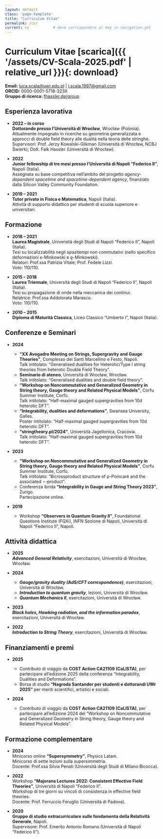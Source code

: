 ```yaml
---
layout: default
class: 'page-template'
title: "Curriculum Vitae"
permalink: /cv/
current: cv           # deve corrispondere al key in navigation.yml
---
```


# Curriculum Vitae [scarica]({{ '/assets/CV-Scala-2025.pdf' | relative_url }}){: download}

**Email:** luca.scala@uwr.edu.pl | l.scala.1997@gmail.com  
**ORCID:** 0000-0001-5718-323X  
**Gruppo di ricerca:** [fhassler.de/group](https://www.fhassler.de/group)  

## Esperienza lavorativa

- **2022 – in corso**  
  **Dottorando presso l’Università di Wrocław**, Wrocław (Polonia).  
  Attualmente impegnato in ricerche su geometria generalizzata e approcci di double field theory alle dualità nella teoria delle stringhe.  
  Supervisori: Prof. Jerzy Kowalski-Glikman (Università di Wrocław, NCBJ Świerk); Dott. Falk Hassler (Università di Wrocław).

- **2022**  
  **Junior fellowship di tre mesi presso l’Università di Napoli “Federico II”**, Napoli (Italia).  
  Assegnata su base competitiva nell’ambito del progetto _agency-dependent spacetime and spacetime-dependent agency_, finanziato dalla Silicon Valley Community Foundation.

- **2019 – 2021**  
  **Tutor privato in Fisica e Matematica**, Napoli (Italia).  
  Attività di supporto didattico per studenti di scuola superiore e universitari.

## Formazione

- **2018 – 2021**  
  **Laurea Magistrale**, Università degli Studi di Napoli “Federico II”, Napoli (Italia).  
  Tesi su localizzabilità negli spazitempi non commutativi (nello specifico deformazioni κ-Minkowski e ϱ-Minkowski).  
  Relatori: Prof.ssa Patrizia Vitale; Prof. Fedele Lizzi.  
  Voto: 110/110.

- **2015 – 2018**  
  **Laurea Triennale**, Università degli Studi di Napoli “Federico II”, Napoli (Italia).  
  Tesi su propagazione di onde nella meccanica dei continui.  
  Relatrice: Prof.ssa Addolorata Marasco.  
  Voto: 110/110.

- **2010 – 2015**  
  **Diploma di Maturità Classica**, Liceo Classico “Umberto I”, Napoli (Italia).

## Conferenze e Seminari

- **2024**  
  - **“XX Avogadro Meeting on Strings, Supergravity and Gauge Theories”**, Complesso dei Santi Marcellino e Festo, Napoli.  
    Talk intitolato: “Generalised dualities for Heterotic/Type I string theories from heterotic Double Field Theory”.  
  - **Seminario di ateneo**, Università di Wrocław, Wrocław.  
    Talk intitolato: “Generalised dualities and double field theory”.  
  - **“Workshop on Noncommutative and Generalized Geometry in String theory, Gauge theory and Related Physical Models”**, Corfu Summer Institute, Corfù.  
    Talk intitolato: “Half-maximal gauged supergravities from 10d heterotic DFT”.  
  - **“Integrability, dualities and deformations”**, Swansea University, Galles.  
    Poster intitolato: “Half-maximal gauged supergravities from 10d heterotic DFT”.  
  - **“stringtheory.pl/2024”**, Università Jagellonica, Cracovia.  
    Talk intitolato: “Half-maximal gauged supergravities from 10d heterotic DFT”.

- **2023**  
  - **“Workshop on Noncommutative and Generalized Geometry in String theory, Gauge theory and Related Physical Models”**, Corfu Summer Institute, Corfù.  
    Talk intitolato: “Bicrossproduct structure of ρ-Poincaré and the associated ⋆-product”.  
  - Conferenza ibrida **“Integrability in Gauge and String Theory 2023”**, Zurigo.  
    Partecipazione online.

- **2019**  
  - Workshop **“Observers in Quantum Gravity II”**, Foundational Questions Institute (FQXi), INFN Sezione di Napoli, Università di Napoli “Federico II”, Napoli.

## Attività didattica

- **2025**  
  **_Advanced General Relativity_**, esercitazioni, Università di Wrocław, Wrocław.

- **2024**  
  - **_Gauge/gravity duality (AdS/CFT correspondence)_**, esercitazioni, Università di Wrocław. 
  - **_Introduction to quantum gravity_**, lezioni, Università di Wrocław.  
  - **_Quantum Mechanics II_**, esercitazioni, Università di Wrocław.

- **2023**  
  **_Black holes, Hawking radiation, and the information paradox_**, esercitazioni, Università di Wrocław.

- **2022**  
  **_Introduction to String Theory_**, esercitazioni, Università di Wrocław.

## Finanziamenti e premi

- **2025**  
  - Contributo di viaggio da **COST Action CA21109 (CaLISTA)**, per partecipare all’edizione 2025 della conferenza “Integrability, Dualities and Deformations”.  
  - Borsa di studio **“Nagroda Santander per studenti e dottorandi UWr 2025”** per meriti scientifici, artistici e sociali.

- **2024**  
  - Contributo di viaggio da **COST Action CA21109 (CaLISTA)**, per partecipare all’edizione 2024 del “Workshop on Noncommutative and Generalized Geometry in String theory, Gauge theory and Related Physical Models”.

## Formazione complementare

- **2024**  
  Minicorso online **“Supersymmetry”**, Physics Latam.  
  Minicorso di sette lezioni sulla supersimmetria.  
  Docente: Prof.ssa Silvia Penati (Università degli Studi di Milano Bicocca).

- **2022**  
  Workshop **“Majorana Lectures 2022: Consistent Effective Field Theories”**, Università di Napoli “Federico II”.  
  Workshop di tre giorni su vincoli di consistenza in effective field theories.  
  Docente: Prof. Ferruccio Feruglio (Università di Padova).

- **2020**  
  **Gruppo di studio extracurricolare sulle fondamenta della Relatività Generale**, Napoli.  
  Supervisore: Prof. Emerito Antonio Romano (Università di Napoli “Federico II”).
